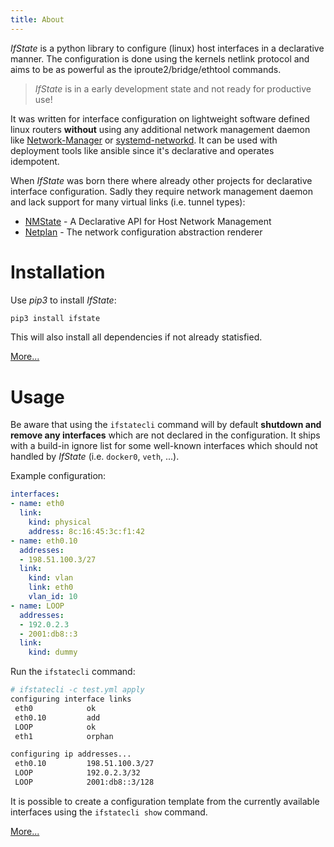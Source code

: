 ```yaml
---
title: About
---
```


*IfState* is a python library to configure (linux) host interfaces in a declarative manner. The configuration is done using the kernels netlink protocol and aims to be as powerful as the iproute2/bridge/ethtool commands.

> *IfState* is in a early development state and not ready for productive use!

It was written for interface configuration on lightweight software defined linux routers **without** using any additional network management daemon like [Network-Manager](https://gitlab.freedesktop.org/NetworkManager/NetworkManager) or [systemd-networkd](https://www.freedesktop.org/software/systemd/man/systemd-networkd.service.html). It can be used with deployment tools like ansible since it's declarative and operates idempotent.

When *IfState* was born there where already other projects for declarative interface configuration. Sadly they require network management daemon and lack support for many virtual links (i.e. tunnel types):
- [NMState](https://nmstate.io) - A Declarative API for Host Network Management
- [Netplan](https://netplan.io) - The network configuration abstraction renderer



# Installation

Use *pip3* to install *IfState*:

```bash
pip3 install ifstate
```

This will also install all dependencies if not already statisfied.

[More...](install.md)

# Usage

Be aware that using the `ifstatecli` command will by default **shutdown and remove any interfaces** which are not declared in the configuration. It ships with a build-in ignore list for some well-known interfaces which should not handled by *IfState* (i.e. `docker0`, `veth`, ...).

Example configuration:

```yaml
interfaces:
- name: eth0
  link:
    kind: physical
    address: 8c:16:45:3c:f1:42
- name: eth0.10
  addresses:
  - 198.51.100.3/27
  link:
    kind: vlan
    link: eth0
    vlan_id: 10
- name: LOOP
  addresses:
  - 192.0.2.3
  - 2001:db8::3
  link:
    kind: dummy
```

Run the `ifstatecli` command:

```bash
# ifstatecli -c test.yml apply
configuring interface links
 eth0            ok
 eth0.10         add
 LOOP            ok
 eth1            orphan

configuring ip addresses...
 eth0.10         198.51.100.3/27
 LOOP            192.0.2.3/32
 LOOP            2001:db8::3/128
```

It is possible to create a configuration template from the currently available interfaces using the `ifstatecli show` command.

[More...](cli.md)
